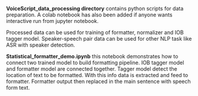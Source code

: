 **VoiceScript_data_processing directory** contains python scripts for data preparation. A colab notebook has also been added 
if anyone wants interactive run from jupyter notebook.

Processed data can be used for training of formatter, normalizer and IOB tagger model. Speaker-speech pair data
can be used for other NLP task like ASR with speaker detection.

**Statistical_formatter_demo.ipynb** this notebook demonstrates how to connect two trained model to build formatting pipeline. 
IOB tagger model and formatter model are connected together. Tagger model detect the location of 
text to be formatted. With this info data is extracted and feed to formatter. Formatter output then 
replaced in the main sentence with speech form text. 
